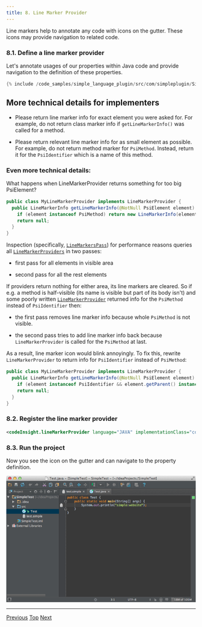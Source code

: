 ```yaml
---
title: 8. Line Marker Provider
---
```


Line markers help to annotate any code with icons on the gutter.
These icons may provide navigation to related code.

### 8.1. Define a line marker provider

Let's annotate usages of our properties within Java code and provide navigation to the definition of these properties.

```java
{% include /code_samples/simple_language_plugin/src/com/simpleplugin/SimpleLineMarkerProvider.java %}
```

## More technical details for implementers

*  Please return line marker info for exact element you were asked for.
    For example, do not return class marker info if `getLineMarkerInfo()` was called for a method.

*  Please return relevant line marker info for as small element as possible.
     For example, do not return method marker for `PsiMethod`. Instead, return it for the `PsiIdentifier` which is a name of this method.

### Even more technical details:

What happens when LineMarkerProvider returns something for too big PsiElement?

```java
public class MyLineMarkerProvider implements LineMarkerProvider {
  public LineMarkerInfo getLineMarkerInfo(@NotNull PsiElement element) {
    if (element instanceof PsiMethod) return new LineMarkerInfo(element, ...);
    return null;
  }
}
```

Inspection (specifically, [`LineMarkersPass`](upsource:///platform/lang-impl/src/com/intellij/codeInsight/daemon/impl/LineMarkersPass.java)) for performance reasons queries all [`LineMarkerProviders`](upsource:///platform/lang-api/src/com/intellij/codeInsight/daemon/LineMarkerProviders.java) in two passes:

  *  first pass for all elements in visible area

  *  second pass for all the rest elements

If providers return nothing for either area, its line markers are cleared.
So if e.g. a method is half-visible (its name is visible but part of its body isn't) and
some poorly written [`LineMarkerProvider`](upsource:///platform/lang-api/src/com/intellij/codeInsight/daemon/LineMarkerProvider.java) returned info for the `PsiMethod` instead of `PsiIdentifier` then:

  *  the first pass removes line marker info because whole `PsiMethod` is not visible.

  *  the second pass tries to add line marker info back because `LineMarkerProvider` is called for the `PsiMethod` at last.

As a result, line marker icon would blink annoyingly.
To fix this, rewrite `LineMarkerProvider` to return info for `PsiIdentifier` instead of `PsiMethod`:

```java
public class MyLineMarkerProvider implements LineMarkerProvider {
  public LineMarkerInfo getLineMarkerInfo(@NotNull PsiElement element) {
    if (element instanceof PsiIdentifier && element.getParent() instanceof PsiMethod) return new LineMarkerInfo(element, ...);
    return null;
  }
}
```

### 8.2. Register the line marker provider

```xml
<codeInsight.lineMarkerProvider language="JAVA" implementationClass="com.simpleplugin.SimpleLineMarkerProvider"/>
```

### 8.3. Run the project

Now you see the icon on the gutter and can navigate to the property definition.

![Line Marker](img/line_marker.png)

--------------

[Previous](annotator.md)
[Top](/tutorials/custom_language_support_tutorial.md)
[Next](completion_contributor.md)
